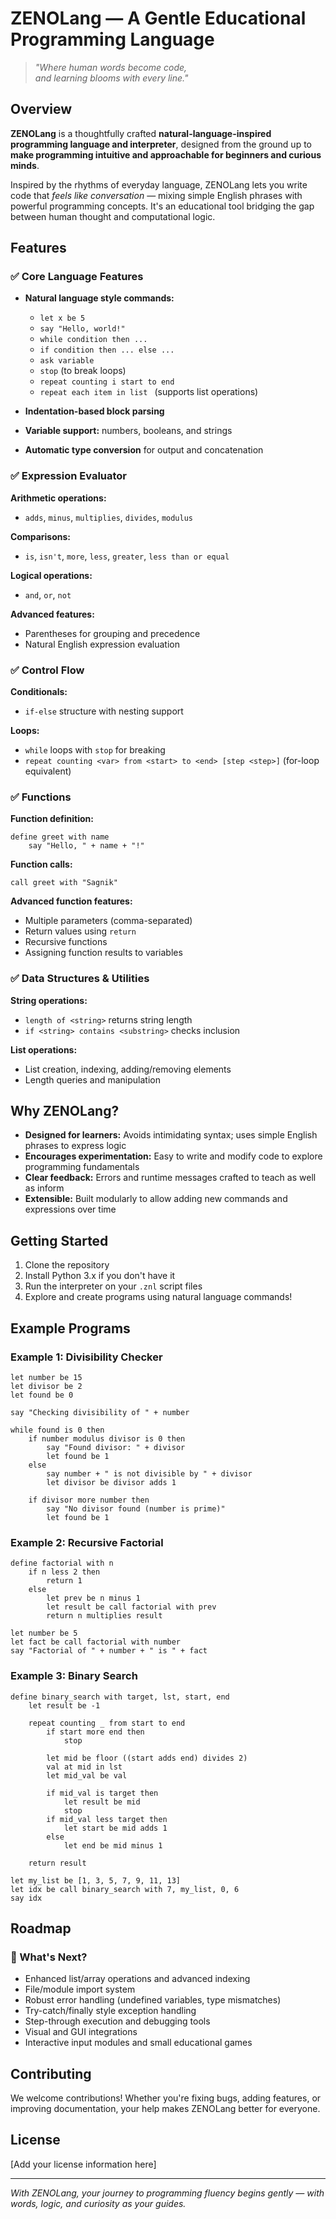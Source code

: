 # ZENOLang — A Gentle Educational Programming Language

> *"Where human words become code,  
> and learning blooms with every line."*

## Overview

**ZENOLang** is a thoughtfully crafted **natural-language-inspired programming language and interpreter**, designed from the ground up to **make programming intuitive and approachable for beginners and curious minds**.

Inspired by the rhythms of everyday language, ZENOLang lets you write code that *feels like conversation* — mixing simple English phrases with powerful programming concepts. It's an educational tool bridging the gap between human thought and computational logic.

## Features

### ✅ Core Language Features

- **Natural language style commands:**
  - `let x be 5`
  - `say "Hello, world!"`
  - `while condition then ...`
  - `if condition then ... else ...`
  - `ask variable`
  - `stop` (to break loops)
  - `repeat counting i start to end`
  - `repeat each item in list ` (supports list operations)
  
- **Indentation-based block parsing**
- **Variable support:** numbers, booleans, and strings
- **Automatic type conversion** for output and concatenation

### ✅ Expression Evaluator

**Arithmetic operations:**
- `adds`, `minus`, `multiplies`, `divides`, `modulus`

**Comparisons:**
- `is`, `isn't`, `more`, `less`, `greater`, `less than or equal`

**Logical operations:**
- `and`, `or`, `not`

**Advanced features:**
- Parentheses for grouping and precedence
- Natural English expression evaluation

### ✅ Control Flow

**Conditionals:**
- `if-else` structure with nesting support

**Loops:**
- `while` loops with `stop` for breaking
- `repeat counting <var> from <start> to <end> [step <step>]` (for-loop equivalent)

### ✅ Functions

**Function definition:**
```zeno
define greet with name
    say "Hello, " + name + "!"
```

**Function calls:**
```zeno
call greet with "Sagnik"
```

**Advanced function features:**
- Multiple parameters (comma-separated)
- Return values using `return`
- Recursive functions
- Assigning function results to variables

### ✅ Data Structures & Utilities

**String operations:**
- `length of <string>` returns string length
- `if <string> contains <substring>` checks inclusion

**List operations:**
- List creation, indexing, adding/removing elements
- Length queries and manipulation

## Why ZENOLang?

- **Designed for learners:** Avoids intimidating syntax; uses simple English phrases to express logic
- **Encourages experimentation:** Easy to write and modify code to explore programming fundamentals
- **Clear feedback:** Errors and runtime messages crafted to teach as well as inform
- **Extensible:** Built modularly to allow adding new commands and expressions over time

## Getting Started

1. Clone the repository
2. Install Python 3.x if you don't have it
3. Run the interpreter on your `.znl` script files
4. Explore and create programs using natural language commands!

## Example Programs

### Example 1: Divisibility Checker

```zeno
let number be 15
let divisor be 2
let found be 0

say "Checking divisibility of " + number

while found is 0 then
    if number modulus divisor is 0 then
        say "Found divisor: " + divisor
        let found be 1
    else
        say number + " is not divisible by " + divisor
        let divisor be divisor adds 1

    if divisor more number then
        say "No divisor found (number is prime)"
        let found be 1
```

### Example 2: Recursive Factorial

```zeno
define factorial with n
    if n less 2 then
        return 1
    else
        let prev be n minus 1
        let result be call factorial with prev
        return n multiplies result

let number be 5
let fact be call factorial with number
say "Factorial of " + number + " is " + fact
```

### Example 3: Binary Search

```zeno
define binary_search with target, lst, start, end
    let result be -1

    repeat counting _ from start to end
        if start more end then
            stop

        let mid be floor ((start adds end) divides 2)
        val at mid in lst
        let mid_val be val

        if mid_val is target then
            let result be mid
            stop
        if mid_val less target then
            let start be mid adds 1
        else
            let end be mid minus 1

    return result

let my_list be [1, 3, 5, 7, 9, 11, 13]
let idx be call binary_search with 7, my_list, 0, 6
say idx
```

## Roadmap

### 🚧 What's Next?

- Enhanced list/array operations and advanced indexing
- File/module import system
- Robust error handling (undefined variables, type mismatches)
- Try-catch/finally style exception handling
- Step-through execution and debugging tools
- Visual and GUI integrations
- Interactive input modules and small educational games

## Contributing

We welcome contributions! Whether you're fixing bugs, adding features, or improving documentation, your help makes ZENOLang better for everyone.

## License

[Add your license information here]

---

*With ZENOLang, your journey to programming fluency begins gently — with words, logic, and curiosity as your guides.*